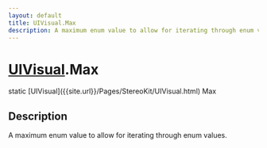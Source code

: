```yaml
---
layout: default
title: UIVisual.Max
description: A maximum enum value to allow for iterating through enum values.
---
```

# [UIVisual]({{site.url}}/Pages/StereoKit/UIVisual.html).Max

<div class='signature' markdown='1'>
static [UIVisual]({{site.url}}/Pages/StereoKit/UIVisual.html) Max
</div>

## Description
A maximum enum value to allow for iterating through enum
values.

